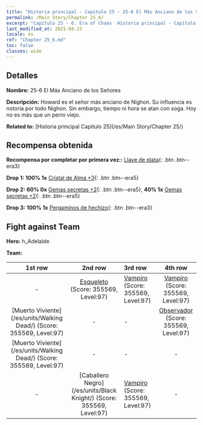 ```yaml
---
title: "Historia principal - Capítulo 25 - 25-6 El Más Anciano de los Señores"
permalink: /Main Story/Chapter 25_6/
excerpt: "Capítulo 25 - 6. Era of Chaos  Historia principal - Capítulo 25_6. 25-6 El Más Anciano de los Señores"
last_modified_at: 2021-04-23
locale: es
ref: "Chapter 25_6.md"
toc: false
classes: wide
---
```


## Detalles

 **Nombre:** 25-6 El Más Anciano de los Señores

 **Descripción:** Howard es el señor más anciano de Nighon. Su influencia es notoria por todo Nighon. Sin embargo, tiempo ni hora se atan con soga. Hoy no es más que un perro viejo.

 **Related to:** [Historia principal Capítulo 25](/es/Main Story/Chapter 25/)

## Recompensa obtenida

 **Recompensa por completar por primera vez::** [Llave de plata](/ItemsES/con_693/){: .btn .btn--era3}

 **Drop 1:** **100% 1x** [Cristal de Alma +3](/ItemsES/mat_87/){: .btn .btn--era5}

 **Drop 2:** **60% 0x** [Gemas secretas +2](/ItemsES/mat_79/){: .btn .btn--era5}, **40% 1x** [Gemas secretas +2](/ItemsES/mat_79/){: .btn .btn--era5}

 **Drop 3:** **100% 1x** [Pergaminos de hechizo](/ItemsES/con_694/){: .btn .btn--era3}


## Fight against Team
 **Hero:** h_Adelaide

 **Team:**


  | 1st row | 2nd row | 3rd row | 4th row |
  |:----:|:----:|:----|:----:|
  | - | [Esqueleto](/es/units/Skeleton/) (Score: 355569, Level:97)  | [Vampiro](/es/units/Vampire/) (Score: 355569, Level:97)  | [Vampiro](/es/units/Vampire/) (Score: 355569, Level:97)  |
  | [Muerto Viviente](/es/units/Walking Dead/) (Score: 355569, Level:97)  | - | - | [Observador](/es/units/Beholder/) (Score: 355569, Level:97)  |
  | [Muerto Viviente](/es/units/Walking Dead/) (Score: 355569, Level:97)  | - | - | - |
  | - | [Caballero Negro](/es/units/Black Knight/) (Score: 355569, Level:97)  | [Vampiro](/es/units/Vampire/) (Score: 355569, Level:97)  | - |


